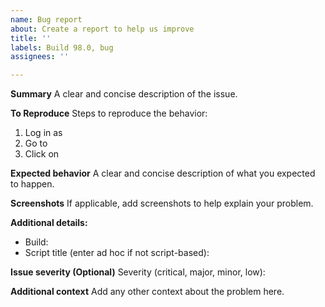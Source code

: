```yaml
---
name: Bug report
about: Create a report to help us improve
title: ''
labels: Build 98.0, bug
assignees: ''

---
```


**Summary**
A clear and concise description of the issue.

**To Reproduce**
Steps to reproduce the behavior:
1. Log in as 
2. Go to 
3. Click on 

**Expected behavior**
A clear and concise description of what you expected to happen.

**Screenshots**
If applicable, add screenshots to help explain your problem.

**Additional details:**
 - Build:
 - Script title (enter ad hoc if not script-based):

**Issue severity (Optional)**
Severity (critical, major, minor, low):

**Additional context**
Add any other context about the problem here.
